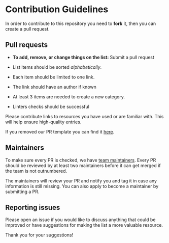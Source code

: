 # Contribution Guidelines

In order to contribute to this repository you need to **fork** it, then you can create a pull request.

## Pull requests

- **To add, remove, or change things on the list:** Submit a pull request

- List items should be sorted *alphabetically*.
- Each item should be limited to one link.
- The link should have an author if known
- At least 3 items are needed to create a new category.
- Linters checks should be successful

Please contribute links to resources you have used or are familiar with. This will help ensure high-quality entries.

If you removed our PR template you can find it [here](https://github.com/zouyee/zig-learning/blob/master/.github/PULL_REQUEST_TEMPLATE.md).

## Maintainers

To make sure every PR is checked, we have [team maintainers](MAINTAINERS). Every PR should be reviewed by at least two maintainers before it can get merged if the team is not outnumbered.

The maintainers will review your PR and notify you and tag it in case any information is still missing.
You can also apply to become a maintainer by submitting a PR.

## Reporting issues

Please open an issue if you would like to discuss anything that could be improved or have suggestions for making the list a more valuable resource. 

Thank you for your suggestions!
